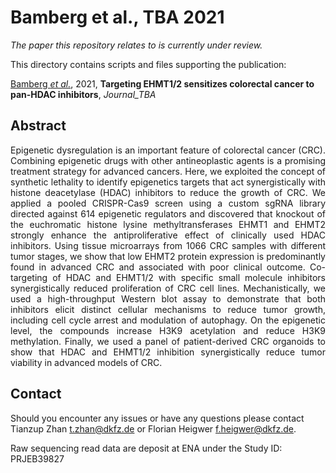 # Bamberg et al., TBA 2021

_The paper this repository relates to is currently under review._

This directory contains scripts and files supporting the publication: </br>

[Bamberg _et al._](http://LINK_TBA), 2021, **Targeting EHMT1/2 sensitizes colorectal cancer to pan-HDAC inhibitors**, _Journal_TBA_

## Abstract

<div style="text-align: justify; vertical-align: middle;">
Epigenetic dysregulation is an important feature of colorectal cancer (CRC). Combining epigenetic drugs with other antineoplastic agents is a promising treatment strategy for advanced cancers. Here, we exploited the concept of synthetic lethality to identify epigenetics targets that act synergistically with histone deacetylase (HDAC) inhibitors to reduce the growth of CRC. We applied a pooled CRISPR-Cas9 screen using a custom sgRNA library directed against 614 epigenetic regulators and discovered that knockout of the euchromatic histone lysine methyltransferases EHMT1 and EHMT2 strongly enhance the antiproliferative effect of clinically used HDAC inhibitors. Using tissue microarrays from 1066 CRC samples with different tumor stages, we show that low EHMT2 protein expression is predominantly found in advanced CRC and associated with poor clinical outcome. Co-targeting of HDAC and EHMT1/2 with specific small molecule inhibitors synergistically reduced proliferation of CRC cell lines. Mechanistically, we used a high-throughput Western blot assay to demonstrate that both inhibitors elicit distinct cellular mechanisms to reduce tumor growth, including cell cycle arrest and modulation of autophagy. On the epigenetic level, the compounds increase H3K9 acetylation and reduce H3K9 methylation. Finally, we used a panel of patient-derived CRC organoids to show that HDAC and EHMT1/2 inhibition synergistically reduce tumor viability in advanced models of CRC.
</div>

## Contact

Should you encounter any issues or have any questions please contact Tianzup Zhan <t.zhan@dkfz.de> or Florian Heigwer <f.heigwer@dkfz.de>.

Raw sequencing read data are deposit at ENA under the Study ID: PRJEB39827
